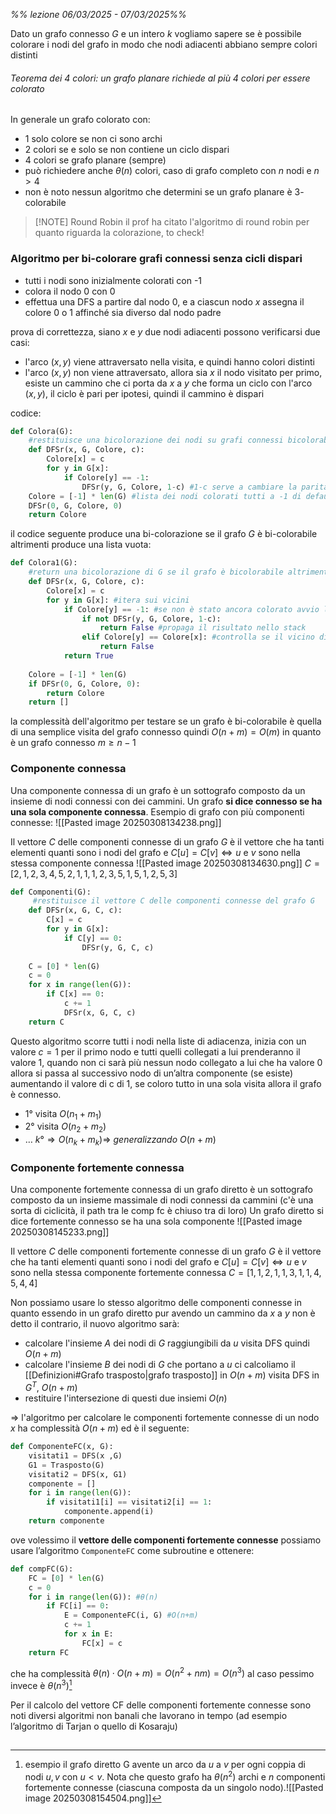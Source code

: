 *%% lezione 06/03/2025 - 07/03/2025%%*

Dato un grafo connesso $G$ e un intero $k$ vogliamo sapere se è possibile colorare i nodi del grafo in modo che nodi adiacenti abbiano sempre colori distinti

###### Teorema dei 4 colori: un grafo planare richiede al più 4 colori per essere colorato

In generale un grafo colorato con:
- $1$ solo colore se non ci sono archi 
- $2$ colori se e solo se non contiene un ciclo dispari
- 4 colori se grafo planare (sempre)
- può richiedere anche $\theta(n)$ colori, caso di grafo completo con $n$ nodi e $n>4$
- non è noto nessun algoritmo che determini se un grafo planare è $3$-colorabile


> [!NOTE] Round Robin
> il prof ha citato l'algoritmo di round robin per quanto riguarda la colorazione, to check!


### Algoritmo per bi-colorare grafi connessi senza cicli dispari
- tutti i nodi sono inizialmente colorati con -$1$
- colora il nodo $0$ con $0$
- effettua una DFS a partire dal nodo $0$, e a ciascun nodo $x$ assegna il colore $0$ o $1$ affinché sia diverso dal nodo padre

prova di correttezza, siano $x$ e $y$ due nodi adiacenti possono verificarsi due casi:
- l'arco $(x,y)$ viene attraversato nella visita, e quindi hanno colori distinti
- l'arco $(x,y)$ non viene attraversato, allora sia $x$ il nodo visitato per primo, esiste un cammino che ci porta da $x$ a $y$ che forma un ciclo con l'arco $(x,y)$, il ciclo è pari per ipotesi, quindi il cammino è dispari 

codice:
```python 
def Colora(G):
	#restituisce una bicolorazione dei nodi su grafi connessi bicolorabili
	def DFSr(x, G, Colore, c):
		Colore[x] = c
		for y in G[x]:
			if Colore[y] == -1:
				DFSr(y, G, Colore, 1-c) #1-c serve a cambiare la parità del colore
	Colore = [-1] * len(G) #lista dei nodi colorati tutti a -1 di default
	DFSr(0, G, Colore, 0)
	return Colore
```

il codice seguente produce una bi-colorazione se il grafo $G$ è bi-colorabile altrimenti produce una lista vuota:
```python 
def Colora1(G):
	#return una bicolorazione di G se il grafo è bicolorabile altrimenti una lista vuota 
	def DFSr(x, G, Colore, c):
		Colore[x] = c
		for y in G[x]: #itera sui vicini
			if Colore[y] == -1: #se non è stato ancora colorato avvio la ricorsione
				if not DFSr(y, G, Colore, 1-c): 
					return False #propaga il risultato nello stack
				elif Colore[y] == Colore[x]: #controlla se il vicino di x (già colorato) abbia lo stesso colore di x
					return False
			return True
 
	Colore = [-1] * len(G)
	if DFSr(0, G, Colore, 0):
		return Colore
	return []
```


la complessità dell'algoritmo per testare se un grafo è bi-colorabile è quella di una semplice visita del grafo connesso quindi $O(n+m)=O(m)$ in quanto è un grafo connesso $m\geq n-1$

### Componente connessa
Una componente connessa di un grafo è un sottografo composto da un insieme di nodi connessi con dei cammini. Un grafo **si dice connesso se ha una sola componente connessa**.
Esempio di grafo con più componenti connesse:
![[Pasted image 20250308134238.png]]

Il vettore $C$ delle componenti connesse di un grafo $G$ è il vettore che ha tanti elementi quanti sono i nodi del grafo e $C[u]=C[v] \iff u$ e $v$ sono nella stessa componente connessa
![[Pasted image 20250308134630.png]]
$C=[2,1,2,3,4,5,2,1,1,1,2,3,5,1,5,1,2,5,3]$

```python 
def Componenti(G):
	 #restituisce il vettore C delle componenti connesse del grafo G
	def DFSr(x, G, C, c):
		C[x] = c
		for y in G[x]:
			if C[y] == 0:
				DFSr(y, G, C, c)
 
	C = [0] * len(G)
	c = 0
	for x in range(len(G)):
		if C[x] == 0:
			c += 1
			DFSr(x, G, C, c)
	return C
```

Questo algoritmo scorre tutti i nodi nella liste di adiacenza, inizia con un valore $c=1$ per il primo nodo e tutti quelli collegati a lui prenderanno il valore $1$, quando non ci sarà più nessun nodo collegato a lui che ha valore $0$ allora si passa al successivo nodo di un’altra componente (se esiste) aumentando il valore di c di $1$, se coloro tutto in una sola visita allora il grafo è connesso.

- $1°$ visita $O(n_{1}+m_{1})$
- $2°$ visita $O(n_{2}+m_{2})$
- $\dots$ $k° \Rightarrow O(n_{k}+m_{k}) \Rightarrow \ generalizzando \  O(n+m)$
### Componente fortemente connessa
Una componente fortemente connessa di un grafo diretto è un sottografo composto da un insieme massimale di nodi connessi da cammini (c'è una sorta di ciclicità, il path tra le comp fc è chiuso tra di loro)
Un grafo diretto si dice fortemente connesso se ha una sola componente
![[Pasted image 20250308145233.png]]

Il vettore $C$ delle componenti fortemente connesse di un grafo $G$ è il vettore che ha tanti elementi quanti sono i nodi del grafo e $C[u]=C[v] \iff u$ e $v$ sono nella stessa componente fortemente connessa
$C=[1,1,2,1,1,3,1,1,4,5,4,4]$

Non possiamo usare lo stesso algoritmo delle componenti connesse in quanto essendo in un grafo diretto pur avendo un cammino da $x$ a $y$ non è detto il contrario, il nuovo algoritmo sarà:

- calcolare l'insieme $A$ dei nodi di $G$ raggiungibili da $u$ 
	visita DFS quindi $O(n+m)$
- calcolare l'insieme $B$ dei nodi di $G$ che portano a $u$
	ci calcoliamo il [[Definizioni#Grafo trasposto|grafo trasposto]] in $O(n+m)$
	visita DFS in $G^T$, $O(n+m)$		
- restituire l'intersezione di questi due insiemi
	$O(n)$
	
$\Rightarrow$ l'algoritmo per calcolare le componenti fortemente connesse di un nodo $x$ ha complessità $O(n+m)$ ed è il seguente:
```python 
def ComponenteFC(x, G):
	visitati1 = DFS(x ,G)
	G1 = Trasposto(G)
	visitati2 = DFS(x, G1)
	componente = []
	for i in range(len(G)):
		if visitati1[i] == visitati2[i] == 1:
			componente.append(i)
	return componente
```

ove volessimo il **vettore delle componenti fortemente connesse** possiamo usare l’algoritmo `ComponenteFC` come subroutine e ottenere:
```python 
def compFC(G):
	FC = [0] * len(G)
	c = 0
	for i in range(len(G)): #θ(n)
		if FC[i] == 0:
			E = ComponenteFC(i, G) #O(n+m)
			c += 1
			for x in E:
				FC[x] = c
	return FC
```
che ha complessità $\theta(n)\cdot O(n+m)=O(n^2+nm)=O(n^3)$
al caso pessimo invece è $\theta(n^3)$[^1]

Per il calcolo del vettore CF delle componenti fortemente connesse sono noti diversi algoritmi non banali che lavorano in tempo (ad esempio l’algoritmo di Tarjan o quello di Kosaraju)

[^1]: esempio il grafo diretto G avente un arco da $u$ a $v$ per ogni coppia di nodi $u, v$ con $u<v$.
	Nota che questo grafo ha $\theta(n^2)$ archi e $n$ componenti fortemente connesse (ciascuna composta da un singolo nodo).![[Pasted image 20250308154504.png]]

## 